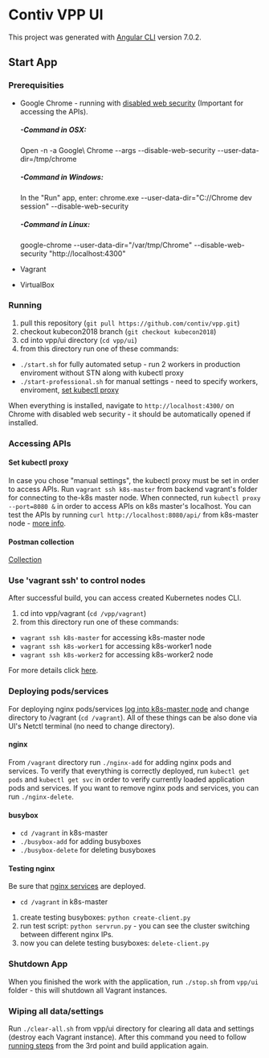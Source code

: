# Contiv VPP UI

This project was generated with [Angular CLI](https://github.com/angular/angular-cli) version 7.0.2.

## Start App

### Prerequisities

- Google Chrome - running with [disabled web security](https://stackoverflow.com/questions/3102819/disable-same-origin-policy-in-chrome) (Important for accessing the APIs).
    ##### -Command in OSX:
    Open -n -a Google\ Chrome --args --disable-web-security --user-data-dir=/tmp/chrome
    ##### -Command in Windows:
    In the "Run" app, enter: chrome.exe --user-data-dir="C://Chrome dev session" --disable-web-security
    ##### -Command in Linux:
    google-chrome --user-data-dir="/var/tmp/Chrome" --disable-web-security "http://localhost:4300"

- Vagrant
- VirtualBox

### Running

1. pull this repository (`git pull https://github.com/contiv/vpp.git`)
2. checkout kubecon2018 branch (`git checkout kubecon2018`)
3. cd into vpp/ui directory (`cd vpp/ui`)
4. from this directory run one of these commands:
- `./start.sh` for fully automated setup - run 2 workers in production enviroment without STN along with kubectl proxy
- `./start-professional.sh` for manual settings - need to specify workers, enviroment, [set kubectl proxy](#set-kubectl-proxy)

When everything is installed, navigate to `http://localhost:4300/` on Chrome with disabled web security - it should be automatically opened if installed.

### Accessing APIs

#### Set kubectl proxy
In case you chose "manual settings", the kubectl proxy must be set in order to access APIs. Run `vagrant ssh k8s-master` from backend vagrant's folder for connecting to the-k8s master node. When connected, run `kubectl proxy --port=8080 &` in order to access APIs on k8s master's localhost. You can test the APIs by running `curl http://localhost:8080/api/` from k8s-master node - [more info](https://kubernetes.io/docs/tasks/access-application-cluster/access-cluster/).

#### Postman collection
[Collection](./data/ContivVPP.postman_collection.json)

### Use 'vagrant ssh' to control nodes
After successful build, you can access created Kubernetes nodes CLI.

1. cd into vpp/vagrant (`cd /vpp/vagrant`)
2. from this directory run one of these commands:
- `vagrant ssh k8s-master` for accessing k8s-master node
- `vagrant ssh k8s-worker1` for accessing k8s-worker1 node
- `vagrant ssh k8s-worker2` for accessing k8s-worker2 node

For more details click [here](https://github.com/contiv/vpp/tree/kubecon2018/vagrant).

### Deploying pods/services

For deploying nginx pods/services [log into k8s-master node](#use-vagrant-ssh-to-control-nodes) and change directory to /vagrant (`cd /vagrant`).
All of these things can be also done via UI's Netctl terminal (no need to change directory).

#### nginx
From `/vagrant` directory run `./nginx-add` for adding nginx pods and services. To verify that everything is correctly deployed, run `kubectl get pods` and `kubectl get svc` in order to verify currently loaded application pods and services. If you want to remove nginx pods and services, you can run `./nginx-delete`.

#### busybox
- `cd /vagrant` in k8s-master
- `./busybox-add` for adding busyboxes
- `./busybox-delete` for deleting busyboxes

#### Testing nginx
Be sure that [nginx services](#nginx) are deployed.

- `cd /vagrant` in k8s-master

1. create testing busyboxes: `python create-client.py`
2. run test script: `python servrun.py` - you can see the cluster switching between different nginx IPs.
3. now you can delete testing busyboxes: `delete-client.py`

### Shutdown App
When you finished the work with the application, run `./stop.sh` from `vpp/ui` folder - this will shutdown all Vagrant instances.

### Wiping all data/settings

Run `./clear-all.sh` from vpp/ui directory for clearing all data and settings (destroy each Vagrant instance). After this command you need to follow [running steps](#running) from the 3rd point and build application again.
